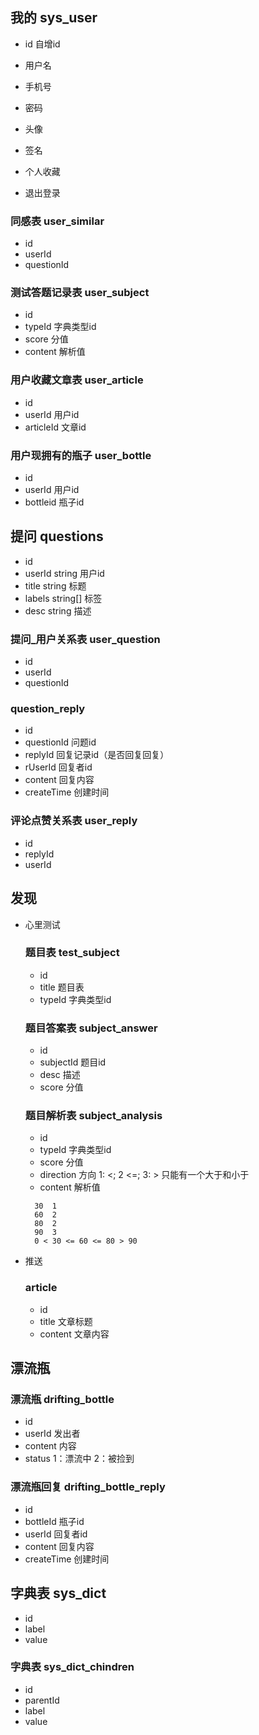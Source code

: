 ## 我的 sys_user
+ id    自增id
+ 用户名
+ 手机号
+ 密码
+ 头像
+ 签名

+ 个人收藏
+ 退出登录

### 同感表 user_similar
+ id
+ userId
+ questionId

### 测试答题记录表 user_subject
+ id
+ typeId 字典类型id
+ score 分值
+ content 解析值

### 用户收藏文章表 user_article
+ id
+ userId 用户id
+ articleId 文章id

### 用户现拥有的瓶子 user_bottle
+ id
+ userId 用户id
+ bottleid 瓶子id

## 提问 questions
+ id
+ userId string 用户id
+ title string 标题
+ labels string[] 标签
+ desc string 描述

### 提问_用户关系表 user_question
+ id
+ userId
+ questionId

### question_reply
+ id
+ questionId 问题id
+ replyId 回复记录id（是否回复回复）
+ rUserId 回复者id
+ content 回复内容
+ createTime 创建时间

### 评论点赞关系表 user_reply
+ id
+ replyId
+ userId

## 发现
+ 心里测试
  ### 题目表 test_subject
  + id
  + title 题目表
  + typeId 字典类型id

  ### 题目答案表 subject_answer
  + id
  + subjectId 题目id
  + desc 描述
  + score 分值

  ### 题目解析表 subject_analysis
  + id
  + typeId 字典类型id
  + score 分值
  + direction 方向 1: <; 2 <=;  3: > 只能有一个大于和小于
  + content 解析值
  ```
    30  1
    60  2
    80  2
    90  3
    0 < 30 <= 60 <= 80 > 90
  ```

+ 推送
  ### article
  + id
  + title 文章标题
  + content 文章内容

## 漂流瓶
### 漂流瓶 drifting_bottle
+ id
+ userId 发出者
+ content 内容
+ status 1：漂流中 2：被捡到

### 漂流瓶回复 drifting_bottle_reply
+ id
+ bottleId 瓶子id
+ userId 回复者id
+ content 回复内容
+ createTime 创建时间

## 字典表 sys_dict
+ id
+ label
+ value

### 字典表 sys_dict_chindren
+ id
+ parentId
+ label
+ value